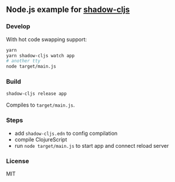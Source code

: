 
Node.js example for [shadow-cljs](https://github.com/thheller/shadow-cljs)
----

### Develop

With hot code swapping support:

```bash
yarn
yarn shadow-cljs watch app
# another tty
node target/main.js
```

### Build

```bash
shadow-cljs release app
```

Compiles to `target/main.js`.

### Steps

* add `shadow-cljs.edn` to config compilation
* compile ClojureScript
* run `node target/main.js` to start app and connect reload server

### License

MIT
